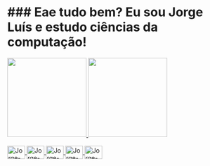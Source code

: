 # ### Eae tudo bem? Eu sou Jorge Luís e estudo ciências da computação!

<div>
  <a href="https://github.com/J0rgex19">
  <img height="180em" src="https://github-readme-stats.vercel.app/api?username=J0rgex19&show_icons=true&theme=tokyonight&include_all_commits=true&count_private=true"/>
  <img height="180em" src="https://github-readme-stats.vercel.app/api/top-langs/?username=J0rgex19&layout=compact&langs_count=2&theme=tokyonight"/>
</div>
<div style="display: inline_block"><br>
  <img align="center" alt="Jorge-C++" height="30" width="40" src="https://cdn.jsdelivr.net/gh/devicons/devicon/icons/cplusplus/cplusplus-original.svg" />
  <img align="center" alt="Jorge-Java" height="30" width="40" src="https://cdn.jsdelivr.net/gh/devicons/devicon/icons/java/java-original.svg" />
  <img align="center" alt="Jorge-Java" height="30" width="40" src="https://cdn.jsdelivr.net/gh/devicons/devicon/icons/c/c-original.svg" />
  <img align="center" alt="Jorge-Java" height="30" width="40" src="https://cdn.jsdelivr.net/gh/devicons/devicon/icons/html5/html5-original.svg" />
  <img align="center" alt="Jorge-Java" height="30" width="40" src="https://cdn.jsdelivr.net/gh/devicons/devicon/icons/javascript/javascript-original.svg" />
</div>


